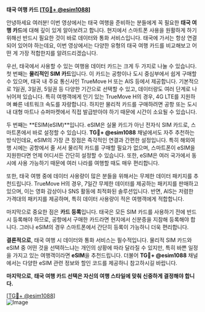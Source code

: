**태국 여행 카드 [[TG💪+ @esim1088](https://t.me/s/esim1088)]**

안녕하세요 여러분! 이번 영상에서는 태국 여행을 준비하는 분들에게 꼭 필요한 **태국 여행 카드**에 대해 깊이 있게 알아보려고 합니다. 현지에서 스마트폰 사용을 원활하게 하기 위해선 반드시 필요한 것이 바로 데이터와 통화 서비스입니다. 태국에 가서는 항상 연결되어 있어야 하는데요, 이번 영상에서는 다양한 유형의 태국 여행 카드를 비교해보고 어떤 게 가장 적합한지를 알려드리겠습니다.

우선, 태국에서 사용할 수 있는 여행용 데이터 카드는 크게 두 가지로 나눌 수 있습니다. 첫 번째는 **물리적인 SIM 카드**입니다. 이 카드는 공항이나 도시 중심부에서 쉽게 구매할 수 있으며, 태국 내 주요 통신사인 TrueMove H 또는 AIS 등에서 제공합니다. 기본적으로 1일권, 3일권, 5일권 등 다양한 기간으로 선택할 수 있고, 데이터량도 여러 단계로 나뉘어져 있습니다. 특히 여행객에게 인기 있는 TrueMove H의 경우, 4G LTE를 지원하며 빠른 네트워크 속도를 자랑합니다. 하지만 물리적 카드를 구매하려면 공항 또는 도시 내 대형 마트나 슈퍼마켓에서 직접 발급받아야 하기 때문에 시간이 소요될 수 있습니다.

두 번째는 **ESIM(eSIM)**입니다. eSIM은 실물 카드가 아닌 전자식 SIM 카드로, 스마트폰에서 바로 설정할 수 있습니다. **TG💪+ @esim1088** 채널에서도 자주 추천하는 방식인데요, eSIM의 가장 큰 장점은 즉각적인 연결과 간편한 설정입니다. 특히 해외여행 시에는 공항에서 줄 서서 물리적 카드를 구매할 필요가 없으며, 스마트폰이 eSIM을 지원한다면 언제 어디서든 간단히 설정할 수 있습니다. 또한, eSIM은 여러 국가에서 동시에 사용 가능하기 때문에 여러 나라를 여행할 때도 매우 편리합니다.

또한, 태국 여행 중에 데이터 사용량이 많은 분들을 위해서는 무제한 데이터 패키지를 추천드립니다. TrueMove H의 경우, 7일간 무제한 데이터를 제공하는 패키지를 판매하고 있으며, 이는 영화 감상이나 SNS 활동에 최적화된 솔루션입니다. 반면, AIS는 저렴한 가격대의 패키지를 제공하며, 특히 데이터 사용량이 적은 여행객에게 적합합니다.

마지막으로 중요한 점은 **카드 등록**입니다. 태국은 모든 SIM 카드를 사용하기 전에 반드시 등록해야 하므로, 공항에서 구매한 카드라면 현지에서 신분증을 지참해 등록해야 합니다. 그러나 eSIM의 경우 스마트폰에서 간단히 등록이 가능하니 더욱 편리합니다.

**결론적으로**, 태국 여행 시 데이터와 통화 서비스는 필수적입니다. 물리적 SIM 카드와 eSIM 중 어떤 것을 선택하느냐는 개인의 상황에 따라 달라질 수 있지만, 특히 바쁜 일정을 가지고 있는 여행객이라면 **eSIM**을 추천드립니다. 더불어 **TG💪+ @esim1088** 채널에서는 다양한 eSIM 관련 정보와 할인 코드를 제공하니 참고하시길 바랍니다.

**마지막으로**, **태국 여행 카드 선택은 자신의 여행 스타일에 맞춰 신중하게 결정해야 합니다.**  

[[TG💪+ @esim1088](https://t.me/s/esim1088)]  
![Image](https://i.postimg.cc/Y0z9fWf4/image.png)